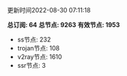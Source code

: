更新时间2022-08-30 07:11:18

**总订阅: 64**
**总节点: 9263**
**有效节点: 1953**
- ss节点: 232
- trojan节点: 108
- v2ray节点: 1610
- ssr节点: 3
